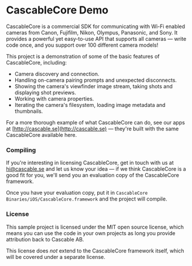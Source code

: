 # CascableCore Demo

CascableCore is a commercial SDK for communicating with Wi-Fi enabled cameras from Canon, Fujifilm, Nikon, Olympus, Panasonic, and Sony. It provides a powerful yet easy-to-use API that supports all cameras — write code once, and you support over 100 different camera models!

This project is a demonstration of some of the basic features of CascableCore, including:

- Camera discovery and connection.
- Handling on-camera pairing prompts and unexpected disconnects.
- Showing the camera's viewfinder image stream, taking shots and displaying shot previews.
- Working with camera properties.
- Iterating the camera's filesystem, loading image metadata and thumbnails.

For a more thorough example of what CascableCore can do, see our apps at [http://cascable.se](http://cascable.se) — they're built with the same CascableCore available here.

### Compiling

If you're interesting in licensing CascableCore, get in touch with us at hi@cascable.se and let us know your idea — if we think CascableCore is a good fit for you, we'll send you an evaluation copy of the CascableCore framework.

Once you have your evaluation copy, put it in `CascableCore Binaries/iOS/CascableCore.framework` and the project will compile.

### License 

This sample project is licensed under the MIT open source license, which means you can use the code in your own projects as long you provide attribution back to Cascable AB. 

This license does _not_ extend to the CascableCore framework itself, which will be covered under a separate license.

